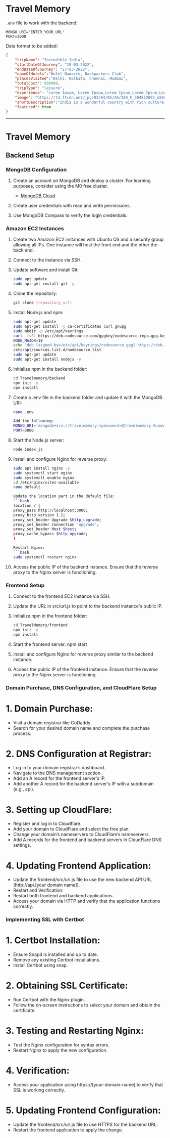 # Travel Memory

`.env` file to work with the backend:

```
MONGO_URI='ENTER_YOUR_URL'
PORT=3000
```

Data format to be added: 

```json
{
    "tripName": "Incredible India",
    "startDateOfJourney": "19-03-2022",
    "endDateOfJourney": "27-03-2022",
    "nameOfHotels":"Hotel Namaste, Backpackers Club",
    "placesVisited":"Delhi, Kolkata, Chennai, Mumbai",
    "totalCost": 800000,
    "tripType": "leisure",
    "experience": "Lorem Ipsum, Lorem Ipsum,Lorem Ipsum,Lorem Ipsum,Lorem Ipsum,Lorem Ipsum,Lorem Ipsum,Lorem Ipsum,Lorem Ipsum,Lorem Ipsum,Lorem Ipsum,Lorem Ipsum,Lorem Ipsum,Lorem Ipsum,Lorem Ipsum,Lorem Ipsum,Lorem Ipsum,Lorem Ipsum,Lorem Ipsum,Lorem Ipsum,Lorem Ipsum,Lorem Ipsum,Lorem Ipsum,Lorem Ipsum,Lorem Ipsum,Lorem Ipsum,Lorem Ipsum, ",
    "image": "https://t3.ftcdn.net/jpg/03/04/85/26/360_F_304852693_nSOn9KvUgafgvZ6wM0CNaULYUa7xXBkA.jpg",
    "shortDescription":"India is a wonderful country with rich culture and good people.",
    "featured": true
}
```
---------------------------------------------------------------------------------------------------------------------------------

# Travel Memory

## Backend Setup

### MongoDB Configuration

1. Create an account on MongoDB and deploy a cluster. For learning purposes, consider using the M0 free cluster.
   - [MongoDB Cloud](https://account.mongodb.com/account/login?n=%2Fv2%2F6519492b8cbd8711f6f61f10&nextHash=%23clusters)

2. Create user credentials with read and write permissions.

3. Use MongoDB Compass to verify the login credentials.

### Amazon EC2 Instances

1. Create two Amazon EC2 instances with Ubuntu OS and a security group allowing all IPs. One instance will host the front end and the other the back end.

2. Connect to the instance via SSH.

3. Update software and install Git:
   ```bash
   sudo apt update
   sudo apt-get install git -y

4. Clone the repository:
   ```bash
   git clone [repository_url]

5. Install Node.js and npm:
   ```bash
   sudo apt-get update
   sudo apt-get install -y ca-certificates curl gnupg
   sudo mkdir -p /etc/apt/keyrings
   curl -fsSL https://deb.nodesource.com/gpgkey/nodesource-repo.gpg.key | sudo gpg --dearmor -o /etc/apt/keyrings/nodesource.gpg
   NODE_MAJOR=18
   echo "deb [signed-by=/etc/apt/keyrings/nodesource.gpg] https://deb.nodesource.com/node_$NODE_MAJOR.x nodistro main" | sudo tee 
   /etc/apt/sources.list.d/nodesource.list
   sudo apt-get update
   sudo apt-get install nodejs -y

6. Initialize npm in the backend folder:
   ```bash
   cd Travelmemory/backend
   npm init -y
   npm install

7. Create a .env file in the backend folder and update it with the MongoDB URI:
   ```bash
   nano .env

   Add the following:
   MONGO_URI='mongodb+srv://travelmemory:<password>@travelmemory.9unov3y.mongodb.net/'
   PORT=3000

8. Start the Node.js server:
   ```bash
   node index.js

9. Install and configure Nginx for reverse proxy:
   ```bash
   sudo apt install nginx -y
   sudo systemctl start nginx
   sudo systemctl enable nginx
   cd /etc/nginx/sites-available
   nano default

   Update the location part in the default file:
   ```bash
   location / {
   proxy_pass http://localhost:3000;
   proxy_http_version 1.1;
   proxy_set_header Upgrade $http_upgrade;
   proxy_set_header Connection 'upgrade';
   proxy_set_header Host $host;
   proxy_cache_bypass $http_upgrade;
   }

   Restart Nginx:
   ```bash
   sudo systemctl restart nginx

10. Access the public IP of the backend instance. Ensure that the reverse proxy to the Nginx server is functioning.

### Frontend Setup

1. Connect to the frontend EC2 instance via SSH.
2. Update the URL in src/url.js to point to the backend instance's public IP.
3. Initialize npm in the frontend folder:
   ```bash
   cd TravelMemory/frontend
   npm init -y
   npm install

4. Start the frontend server:
   npm start

5. Install and configure Nginx for reverse proxy similar to the backend instance.
6. Access the public IP of the frontend instance. Ensure that the reverse proxy to the Nginx server is functioning.

###   Domain Purchase, DNS Configuration, and CloudFlare Setup

# 1. Domain Purchase:
   * Visit a domain registrar like GoDaddy.
   * Search for your desired domain name and complete the purchase process.
# 2. DNS Configuration at Registrar:
   * Log in to your domain registrar’s dashboard.
   * Navigate to the DNS management section.
   * Add an A record for the frontend server's IP.
   * Add another A record for the backend server's IP with a subdomain (e.g., api).
# 3. Setting up CloudFlare:
   * Register and log in to Cloudflare.
   * Add your domain to CloudFlare and select the free plan.
   * Change your domain’s nameservers to CloudFlare’s nameservers.
   * Add A records for the frontend and backend servers in CloudFlare DNS settings.
# 4. Updating Frontend Application:
  *  Update the frontend/src/url.js file to use the new backend API URL (http://api.[your domain name]).
  *  Restart and Verification:
  *  Restart both frontend and backend applications.
  *  Access your domain via HTTP and verify that the application functions correctly.
    
###  Implementing SSL with Certbot
# 1. Certbot Installation:
   * Ensure Snapd is installed and up to date.
   * Remove any existing Certbot installations.
   * Install Certbot using snap.
# 2. Obtaining SSL Certificate:
   * Run Certbot with the Nginx plugin.
   * Follow the on-screen instructions to select your domain and obtain the certificate.
# 3. Testing and Restarting Nginx:
   * Test the Nginx configuration for syntax errors.
   * Restart Nginx to apply the new configuration.
# 4. Verification:
   * Access your application using https://[your-domain-name] to verify that SSL is working correctly.
# 5. Updating Frontend Configuration:
   * Update the frontend/src/url.js file to use HTTPS for the backend URL.
   * Restart the frontend application to apply the change.
 
   
  
   
   
   
   
 
   
   
